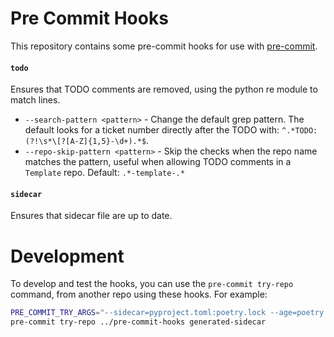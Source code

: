 # Pre Commit Hooks

This repository contains some pre-commit hooks for use with [pre-commit](https://pre-commit.com/).

#### `todo`
Ensures that TODO comments are removed, using the python re module to match lines.
  - `--search-pattern <pattern>` - Change the default grep pattern. The default looks for a
    ticket number directly after the TODO with: `^.*TODO:(?!\s*\[?[A-Z]{1,5}-\d+).*$`.
  - `--repo-skip-pattern <pattern>` - Skip the checks when the repo name matches the
    pattern, useful when allowing TODO comments in a `Template` repo.
    Default: `.*-template-.*`

#### `sidecar`
Ensures that sidecar file are up to date.

# Development
To develop and test the hooks, you can use the `pre-commit try-repo` command, from
another repo using these hooks. For example:

```bash
PRE_COMMIT_TRY_ARGS="--sidecar=pyproject.toml:poetry.lock --age=poetry.lock:30d" \
pre-commit try-repo ../pre-commit-hooks generated-sidecar
```
